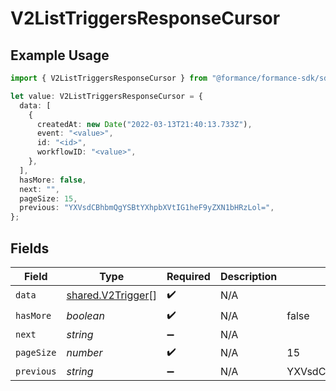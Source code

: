 # V2ListTriggersResponseCursor

## Example Usage

```typescript
import { V2ListTriggersResponseCursor } from "@formance/formance-sdk/sdk/models/shared";

let value: V2ListTriggersResponseCursor = {
  data: [
    {
      createdAt: new Date("2022-03-13T21:40:13.733Z"),
      event: "<value>",
      id: "<id>",
      workflowID: "<value>",
    },
  ],
  hasMore: false,
  next: "",
  pageSize: 15,
  previous: "YXVsdCBhbmQgYSBtYXhpbXVtIG1heF9yZXN1bHRzLol=",
};
```

## Fields

| Field                                                         | Type                                                          | Required                                                      | Description                                                   | Example                                                       |
| ------------------------------------------------------------- | ------------------------------------------------------------- | ------------------------------------------------------------- | ------------------------------------------------------------- | ------------------------------------------------------------- |
| `data`                                                        | [shared.V2Trigger](../../../sdk/models/shared/v2trigger.md)[] | :heavy_check_mark:                                            | N/A                                                           |                                                               |
| `hasMore`                                                     | *boolean*                                                     | :heavy_check_mark:                                            | N/A                                                           | false                                                         |
| `next`                                                        | *string*                                                      | :heavy_minus_sign:                                            | N/A                                                           |                                                               |
| `pageSize`                                                    | *number*                                                      | :heavy_check_mark:                                            | N/A                                                           | 15                                                            |
| `previous`                                                    | *string*                                                      | :heavy_minus_sign:                                            | N/A                                                           | YXVsdCBhbmQgYSBtYXhpbXVtIG1heF9yZXN1bHRzLol=                  |